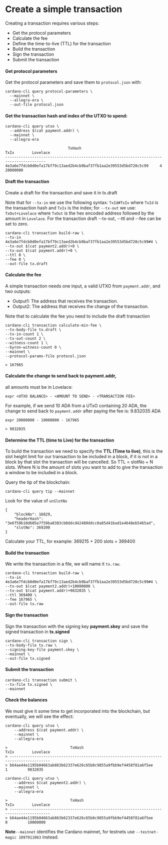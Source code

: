 # Create a simple transaction

Creating a transaction requires various steps:

* Get the protocol parameters
* Calculate the fee
* Define the time-to-live (TTL) for the transaction
* Build the transaction
* Sign the transaction
* Submit the transaction

#### Get protocol parameters

Get the protocol parameters and save them to `protocol.json` with:

```
cardano-cli query protocol-parameters \
  --mainnet \
  --allegra-era \
  --out-file protocol.json
```

#### Get the transaction hash and index of the **UTXO** to spend:

```
cardano-cli query utxo \
  --address $(cat payment.addr) \
  --mainnet \
  --allegra-era
```

```
                            TxHash                                 TxIx        Lovelace
----------------------------------------------------------------------------------------
4e3a6e7fdcb0d0efa17bf79c13aed2b4cb9baf37fb1aa2e39553d5bd720c5c99     4         20000000
```

#### Draft the transaction

Create a draft for the transaction and save it in tx.draft

Note that for `--tx-in` we use the following syntax: `TxId#TxIx` where `TxId` is the transaction hash and `TxIx` is the index; for `--tx-out` we use: `TxOut+Lovelace` where `TxOut` is the hex encoded address followed by the amount in `Lovelace`. For the transaction draft --tx-out, --ttl and --fee can be set to zero.

    cardano-cli transaction build-raw \
    --tx-in 4e3a6e7fdcb0d0efa17bf79c13aed2b4cb9baf37fb1aa2e39553d5bd720c5c99#4 \
    --tx-out $(cat payment2.addr)+0 \
    --tx-out $(cat payment.addr)+0 \
    --ttl 0 \
    --fee 0 \
    --out-file tx.draft

#### Calculate the fee

A simple transaction needs one input, a valid UTXO from `payment.addr`, and two outputs:

* Output1: The address that receives the transaction.
* Output2: The address that receives the change of the transaction.

Note that to calculate the fee you need to include the draft transaction

    cardano-cli transaction calculate-min-fee \
    --tx-body-file tx.draft \
    --tx-in-count 1 \
    --tx-out-count 2 \
    --witness-count 1 \
    --byron-witness-count 0 \
    --mainnet \
    --protocol-params-file protocol.json

    > 167965

#### Calculate the change to send back to payment.addr,
all amounts must be in Lovelace:

    expr <UTXO BALANCE> - <AMOUNT TO SEND> - <TRANSACTION FEE>

For example, if we send 10 ADA from a UTxO containing 20 ADA, the change to send back to `payment.addr` after paying the fee is: 9.832035 ADA  

    expr 20000000 - 10000000 - 167965

    > 9832035

#### Determine the TTL (time to Live) for the transaction

To build the transaction we need to specify the **TTL (Time to live)**, this is the slot height limit for our transaction to be included in a block, if it is not in a block by that slot the transaction will be cancelled. So TTL = slotNo + N slots. Where N is the amount of slots you want to add to give the transaction a window to be included in a block.

Query the tip of the blockchain:

    cardano-cli query tip --mainnet

Look for the value of `unSlotNo`

    {
        "blockNo": 16829,
        "headerHash": "3e6f59b10d605e7f59ba8383cb0ddcd42480ddcc0a85d41bad1e4648eb5465ad",
        "slotNo": 369200
    }

Calculate your TTL, for example:  369215 + 200 slots = 369400

#### Build the transaction

We write the transaction in a file, we will name it `tx.raw`.

    cardano-cli transaction build-raw \
    --tx-in 4e3a6e7fdcb0d0efa17bf79c13aed2b4cb9baf37fb1aa2e39553d5bd720c5c99#4 \
    --tx-out $(cat payment2.addr)+10000000 \
    --tx-out $(cat payment.addr)+9832035 \
    --ttl 369400 \
    --fee 167965 \
    --out-file tx.raw

#### Sign the transaction

Sign the transaction with the signing key **payment.skey** and save the signed transaction in **tx.signed**

    cardano-cli transaction sign \
    --tx-body-file tx.raw \
    --signing-key-file payment.skey \
    --mainnet \
    --out-file tx.signed

#### Submit the transaction

    cardano-cli transaction submit \
    --tx-file tx.signed \
    --mainnet

#### Check the balances

We must give it some time to get incorporated into the blockchain, but eventually, we will see the effect:

    cardano-cli query utxo \
        --address $(cat payment.addr) \
        --mainnet \
        --allegra-era

    >                            TxHash                                 TxIx        Lovelace
    > ----------------------------------------------------------------------------------------
    > b64ae44e1195b04663ab863b62337e626c65b0c9855a9fbb9ef4458f81a6f5ee     1         9832035

    cardano-cli query utxo \
        --address $(cat payment2.addr) \
        --mainnet \
        --allegra-era

    >                            TxHash                                 TxIx        Lovelace
    > ----------------------------------------------------------------------------------------
    > b64ae44e1195b04663ab863b62337e626c65b0c9855a9fbb9ef4458f81a6f5ee     0         10000000


**Note**`--mainnet` identifies the Cardano mainnet, for testnets use `--testnet-magic 1097911063` instead. 
